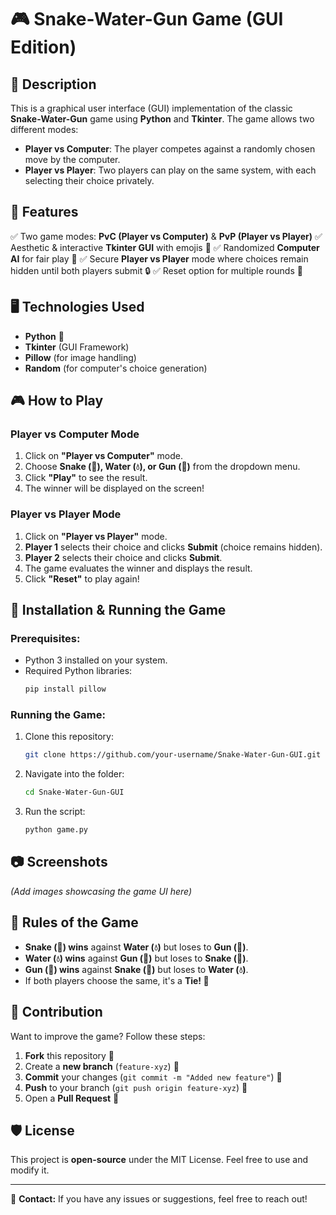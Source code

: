 # 🎮 Snake-Water-Gun Game (GUI Edition)

## 📌 Description
This is a graphical user interface (GUI) implementation of the classic **Snake-Water-Gun** game using **Python** and **Tkinter**. The game allows two different modes:
- **Player vs Computer**: The player competes against a randomly chosen move by the computer.
- **Player vs Player**: Two players can play on the same system, with each selecting their choice privately.

## 🚀 Features
✅ Two game modes: **PvC (Player vs Computer)** & **PvP (Player vs Player)**
✅ Aesthetic & interactive **Tkinter GUI** with emojis 🎨
✅ Randomized **Computer AI** for fair play 🎲
✅ Secure **Player vs Player** mode where choices remain hidden until both players submit 🔒
✅ Reset option for multiple rounds 🔄

## 🖥️ Technologies Used
- **Python** 🐍
- **Tkinter** (GUI Framework)
- **Pillow** (for image handling)
- **Random** (for computer's choice generation)

## 🎮 How to Play
### **Player vs Computer Mode**
1. Click on **"Player vs Computer"** mode.
2. Choose **Snake (🐍), Water (💧), or Gun (🔫)** from the dropdown menu.
3. Click **"Play"** to see the result.
4. The winner will be displayed on the screen!

### **Player vs Player Mode**
1. Click on **"Player vs Player"** mode.
2. **Player 1** selects their choice and clicks **Submit** (choice remains hidden).
3. **Player 2** selects their choice and clicks **Submit**.
4. The game evaluates the winner and displays the result.
5. Click **"Reset"** to play again!

## 🔧 Installation & Running the Game
### **Prerequisites:**
- Python 3 installed on your system.
- Required Python libraries:
  ```sh
  pip install pillow
  ```

### **Running the Game:**
1. Clone this repository:
   ```sh
   git clone https://github.com/your-username/Snake-Water-Gun-GUI.git
   ```
2. Navigate into the folder:
   ```sh
   cd Snake-Water-Gun-GUI
   ```
3. Run the script:
   ```sh
   python game.py
   ```

## 📷 Screenshots
_(Add images showcasing the game UI here)_

## 📜 Rules of the Game
- **Snake (🐍) wins** against **Water (💧)** but loses to **Gun (🔫)**.
- **Water (💧) wins** against **Gun (🔫)** but loses to **Snake (🐍)**.
- **Gun (🔫) wins** against **Snake (🐍)** but loses to **Water (💧)**.
- If both players choose the same, it's a **Tie! 🤝**

## 🤝 Contribution
Want to improve the game? Follow these steps:
1. **Fork** this repository 🍴
2. Create a **new branch** (`feature-xyz`) 🌿
3. **Commit** your changes (`git commit -m "Added new feature"`) 📝
4. **Push** to your branch (`git push origin feature-xyz`) 🚀
5. Open a **Pull Request** 📩

## 🛡️ License
This project is **open-source** under the MIT License. Feel free to use and modify it.

---
📧 **Contact:** If you have any issues or suggestions, feel free to reach out!

